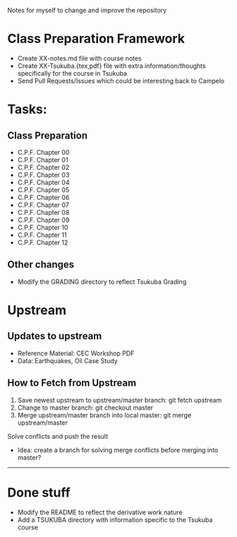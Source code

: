 
Notes for myself to change and improve the repository

# Class Preparation Framework
- Create XX-notes.md file with course notes
- Create XX-Tsukuba.{tex,pdf} file with extra information/thoughts
  specifically for the course in Tsukuba
- Send Pull Requests/Issues which could be interesting back to Campelo

# Tasks:

## Class Preparation
- C.P.F. Chapter 00
- C.P.F. Chapter 01
- C.P.F. Chapter 02
- C.P.F. Chapter 03
- C.P.F. Chapter 04
- C.P.F. Chapter 05
- C.P.F. Chapter 06
- C.P.F. Chapter 07
- C.P.F. Chapter 08
- C.P.F. Chapter 09
- C.P.F. Chapter 10
- C.P.F. Chapter 11
- C.P.F. Chapter 12

## Other changes
- Modify the GRADING directory to reflect Tsukuba Grading


# Upstream
## Updates to upstream
-   Reference Material: CEC Workshop PDF
-   Data: Earthquakes, Oil Case Study

## How to Fetch from Upstream

1. Save newest upstream to upstream/master branch: git fetch upstream
2. Change to master branch: git checkout master
3. Merge upstream/master branch into local master: git merge upstream/master

Solve conflicts and push the result
- Idea: create a branch for solving merge conflicts before merging into master? 

*****

# Done stuff
- Modify the README to reflect the derivative work nature
- Add a TSUKUBA directory with information specific to the Tsukuba course
